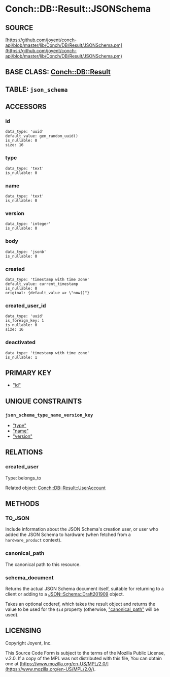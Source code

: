 # Conch::DB::Result::JSONSchema

## SOURCE

[https://github.com/joyent/conch-api/blob/master/lib/Conch/DB/Result/JSONSchema.pm](https://github.com/joyent/conch-api/blob/master/lib/Conch/DB/Result/JSONSchema.pm)

## BASE CLASS: [Conch::DB::Result](../modules/Conch%3A%3ADB%3A%3AResult)

## TABLE: `json_schema`

## ACCESSORS

### id

```
data_type: 'uuid'
default_value: gen_random_uuid()
is_nullable: 0
size: 16
```

### type

```
data_type: 'text'
is_nullable: 0
```

### name

```
data_type: 'text'
is_nullable: 0
```

### version

```
data_type: 'integer'
is_nullable: 0
```

### body

```
data_type: 'jsonb'
is_nullable: 0
```

### created

```
data_type: 'timestamp with time zone'
default_value: current_timestamp
is_nullable: 0
original: {default_value => \"now()"}
```

### created\_user\_id

```
data_type: 'uuid'
is_foreign_key: 1
is_nullable: 0
size: 16
```

### deactivated

```
data_type: 'timestamp with time zone'
is_nullable: 1
```

## PRIMARY KEY

- ["id"](#id)

## UNIQUE CONSTRAINTS

### `json_schema_type_name_version_key`

- ["type"](#type)
- ["name"](#name)
- ["version"](#version)

## RELATIONS

### created\_user

Type: belongs\_to

Related object: [Conch::DB::Result::UserAccount](../modules/Conch%3A%3ADB%3A%3AResult%3A%3AUserAccount)

## METHODS

### TO\_JSON

Include information about the JSON Schema's creation user, or user who added the JSON Schema to
hardware (when fetched from a `hardware_product` context).

### canonical\_path

The canonical path to this resource.

### schema\_document

Returns the actual JSON Schema document itself, suitable for returning to a client or adding to
a [JSON::Schema::Draft201909](https://metacpan.org/pod/JSON%3A%3ASchema%3A%3ADraft201909) object.

Takes an optional coderef, which takes the result object and returns the value to be used for
the `$id` property (otherwise, ["canonical\_path"](#canonical_path) will be used).

## LICENSING

Copyright Joyent, Inc.

This Source Code Form is subject to the terms of the Mozilla Public License,
v.2.0. If a copy of the MPL was not distributed with this file, You can obtain
one at [https://www.mozilla.org/en-US/MPL/2.0/](https://www.mozilla.org/en-US/MPL/2.0/).
